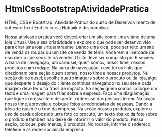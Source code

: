 # HtmlCssBootstrapAtividadePratica
HTML, CSS e Bootstrap: Atividade Prática do curso de Desenvolvimento de software front End do curso Nubank e descomplica.

Nessa atividade prática você deverá criar um site como uma vitrine de uma loja virtual. Use a sua
criatividade e explore o que pode ser desenvolvido para criar uma loja virtual atraente. Dando uma dica, pode
ser feito um site de venda de roupas ou um site de venda de tênis. Você tem a liberdade de escolher o que seu
site irá vender. O site deve ser composto por 6 seções: A barra de navegação, um carousel, quem somos,
nosso time, nossos produtos e um rodapé. Na barra de navegação, deve ter os links que direcionam para
seção quem somos, nosso time e nossos produtos. Na seção do carousel, escolha quatro imagens sobre o
produto ou da loja, algo que desperte o desejo do cliente continuar navegando no seu site e cada imagem
deve ter uma frase de impacto. Na seção quem somos, coloque um texto e uma imagem para falar sobre a
empresa. Faça uma diagramação que fique interessante e desperte o interesse das pessoas lerem. Na seção
nosso time, aproveite e coloque fotos arredondadas de pessoas. Dando a ideia de quem é o time da empresa.
Na seção nossos produtos, explore o uso de cards colocando uma foto do produto, um texto abaixo da foto
sobre o produto e também não deixe de informar o valor do produto. Nessa seção, coloque, pelo menos, 6
produtos. No rodapé, informe o endereço, telefone e as redes sociais da empresa.
